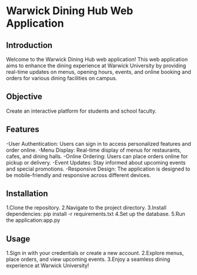 # Warwick Dining Hub Web Application

## Introduction
Welcome to the Warwick Dining Hub web application! This web application aims to enhance the dining experience at Warwick University by providing real-time updates on menus, opening hours, events, and online booking and orders for various dining facilities on campus.

## Objective
Create an interactive platform for students and school faculty.

## Features
-User Authentication: Users can sign in to access personalized features and order online.
-Menu Display: Real-time display of menus for restaurants, cafes, and dining halls.
-Online Ordering: Users can place orders online for pickup or delivery.
-Event Updates: Stay informed about upcoming events and special promotions.
-Responsive Design: The application is designed to be mobile-friendly and responsive across different devices.
   
## Installation
1.Clone the repository.
2.Navigate to the project directory.
3.Install dependencies: pip install -r requirements.txt
4.Set up the database.
5.Run the application:app.py

## Usage
1.Sign in with your credentials or create a new account.
2.Explore menus, place orders, and view upcoming events.
3.Enjoy a seamless dining experience at Warwick University!
